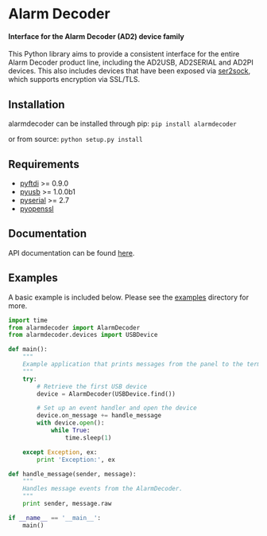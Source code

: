 Alarm Decoder
==================================================================
#### Interface for the Alarm Decoder (AD2) device family ####


This Python library aims to provide a consistent interface for the entire Alarm
Decoder product line, including the AD2USB, AD2SERIAL and AD2PI devices.
This also includes devices that have been exposed via [ser2sock](http://github.com/nutechsoftware/ser2sock), which
supports encryption via SSL/TLS.

Installation
------------
alarmdecoder can be installed through pip:
    ```pip install alarmdecoder```

or from source:
    ```python setup.py install```

Requirements
------------
* [pyftdi](https://github.com/eblot/pyftdi) >= 0.9.0
* [pyusb](http://sourceforge.net/apps/trac/pyusb/) >= 1.0.0b1
* [pyserial](http://pyserial.sourceforge.net/) >= 2.7
* [pyopenssl](https://launchpad.net/pyopenssl)

Documentation
-------------
API documentation can be found [here](http://github.com/nutechsoftware/alarmdecoder/tree/master/docs/_build/html).

Examples
--------
A basic example is included below.  Please see the [examples](http://github.com/nutechsoftware/alarmdecoder/tree/master/examples) directory for more.


```python
import time
from alarmdecoder import AlarmDecoder
from alarmdecoder.devices import USBDevice

def main():
    """
    Example application that prints messages from the panel to the terminal.
    """
    try:
        # Retrieve the first USB device
        device = AlarmDecoder(USBDevice.find())

        # Set up an event handler and open the device
        device.on_message += handle_message
        with device.open():
            while True:
                time.sleep(1)

    except Exception, ex:
        print 'Exception:', ex

def handle_message(sender, message):
    """
    Handles message events from the AlarmDecoder.
    """
    print sender, message.raw

if __name__ == '__main__':
    main()
```
